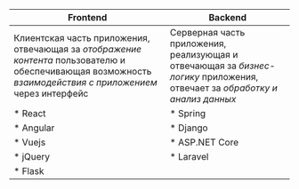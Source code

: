 **Frontend** | **Backend**
-------------|------------
Клиентская часть приложения, отвечающая за *отображение контента* пользователю и обеспечивающая возможность *взаимодействия с приложением* через интерфейс | Серверная часть приложения, реализующая и отвечающая за *бизнес-логику* приложения, отвечает за *обработку и анализ данных*
* React | * Spring
* Angular | * Django
* Vuejs | * ASP.NET Core
* jQuery | * Laravel
 | * Flask



